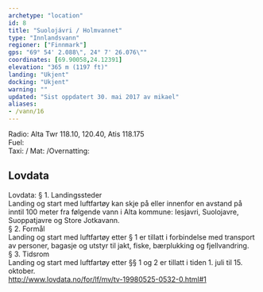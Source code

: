 ```yaml
---
archetype: "location"
id: 8
title: "Suolojávri / Holmvannet"
type: "Innlandsvann"
regioner: ["Finnmark"]
gps: "69° 54' 2.088\", 24° 7' 26.076\""
coordinates: [69.90058,24.12391]
elevation: "365 m (1197 ft)"
landing: "Ukjent"
docking: "Ukjent"
warning: ""
updated: "Sist oppdatert 30. mai 2017 av mikael"
aliases:
- /vann/16
---
```


Radio: Alta Twr 118.10, 120.40, Atis 118.175\
Fuel:\
Taxi: / Mat: /Overnatting:

## Lovdata

Lovdata: § 1. Landingssteder\
Landing og start med luftfartøy kan skje på eller innenfor en avstand på inntil 100 meter fra følgende vann i Alta kommune: Iesjavri, Suolojavre, Suoppatjavre og Store Jotkavann.\
§ 2. Formål\
Landing og start med luftfartøy etter § 1 er tillatt i forbindelse med transport av personer, bagasje og utstyr til jakt, fiske, bærplukking og fjellvandring.\
§ 3. Tidsrom\
Landing og start med luftfartøy etter §§ 1 og 2 er tillatt i tiden 1. juli til 15. oktober.\
http://www.lovdata.no/for/lf/mv/tv-19980525-0532-0.html#1
